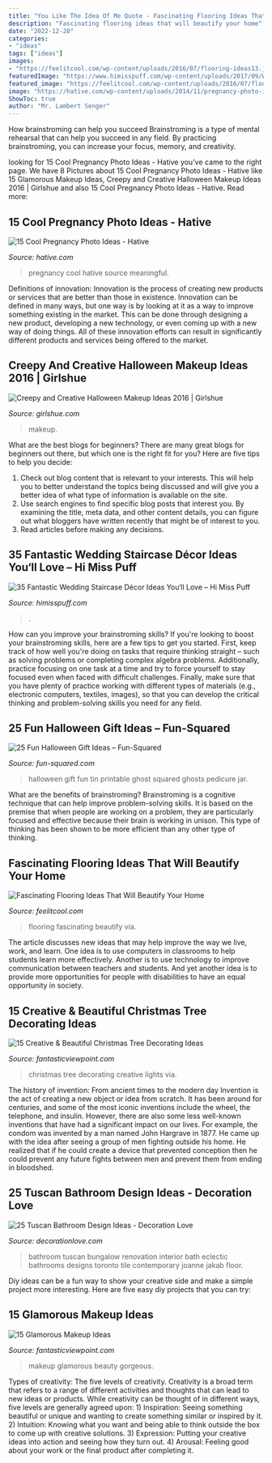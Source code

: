 ```yaml
---
title: "You Like The Idea Of Me Quote - Fascinating Flooring Ideas That Will Beautify Your Home"
description: "Fascinating flooring ideas that will beautify your home"
date: "2022-12-20"
categories:
- "ideas"
tags: ["ideas"]
images:
- "https://feelitcool.com/wp-content/uploads/2016/07/flooring-ideas13.jpg"
featuredImage: "https://www.himisspuff.com/wp-content/uploads/2017/09/Wedding-Staircase-Décor-Ideas-1.jpg"
featured_image: "https://feelitcool.com/wp-content/uploads/2016/07/flooring-ideas13.jpg"
image: "https://hative.com/wp-content/uploads/2014/11/pregnancy-photo-ideas/8-cool-pregnancy-photo-ideas.jpg"
ShowToc: true
author: "Mr. Lambert Senger"
---
```



How brainstroming can help you succeed
Brainstroming is a type of mental rehearsal that can help you succeed in any field. By practicing brainstroming, you can increase your focus, memory, and creativity.

	

		
looking for 15 Cool Pregnancy Photo Ideas - Hative you've came to the right page. We have 8 Pictures about 15 Cool Pregnancy Photo Ideas - Hative like 15 Glamorous Makeup Ideas, Creepy and Creative Halloween Makeup Ideas 2016 | Girlshue and also 15 Cool Pregnancy Photo Ideas - Hative. Read more:
		
    
## 15 Cool Pregnancy Photo Ideas - Hative

<img loading=lazy src="https://hative.com/wp-content/uploads/2014/11/pregnancy-photo-ideas/8-cool-pregnancy-photo-ideas.jpg" onerror="this.onerror=null;this.src='https://tse4.mm.bing.net/th?id=OIP.6Yf1OBw4pg9Amy0v5jhmqQHaJc&amp;pid=15.1';" alt="15 Cool Pregnancy Photo Ideas - Hative">

_Source: hative.com_

>pregnancy cool hative source meaningful. 

	

Definitions of innovation:
Innovation is the process of creating new products or services that are better than those in existence. Innovation can be defined in many ways, but one way is by looking at it as a way to improve something existing in the market. This can be done through designing a new product, developing a new technology, or even coming up with a new way of doing things. All of these innovation efforts can result in significantly different products and services being offered to the market.

    
## Creepy And Creative Halloween Makeup Ideas 2016 | Girlshue

<img loading=lazy src="https://www.girlshue.com/wp-content/uploads/2016/10/Creepy-and-Creative-Halloween-Makeup-Ideas-2016-2.jpg" onerror="this.onerror=null;this.src='https://tse1.mm.bing.net/th?id=OIP.z0foBQKdvC2irpYrL2PQtQHaKv&amp;pid=15.1';" alt="Creepy and Creative Halloween Makeup Ideas 2016 | Girlshue">

_Source: girlshue.com_

>makeup. 

	

What are the best blogs for beginners?
There are many great blogs for beginners out there, but which one is the right fit for you? Here are five tips to help you decide: 
1. Check out blog content that is relevant to your interests. This will help you to better understand the topics being discussed and will give you a better idea of what type of information is available on the site. 
2. Use search engines to find specific blog posts that interest you. By examining the title, meta data, and other content details, you can figure out what bloggers have written recently that might be of interest to you. 
3. Read articles before making any decisions.

    
## 35 Fantastic Wedding Staircase Décor Ideas You‘ll Love – Hi Miss Puff

<img loading=lazy src="https://www.himisspuff.com/wp-content/uploads/2017/09/Wedding-Staircase-Décor-Ideas-1.jpg" onerror="this.onerror=null;this.src='https://tse3.mm.bing.net/th?id=OIP.im8BUQPaI_SJkDfieIQD-AHaLH&amp;pid=15.1';" alt="35 Fantastic Wedding Staircase Décor Ideas You‘ll Love – Hi Miss Puff">

_Source: himisspuff.com_

>. 

	

How can you improve your brainstroming skills?
If you're looking to boost your brainstroming skills, here are a few tips to get you started. First, keep track of how well you're doing on tasks that require thinking straight – such as solving problems or completing complex algebra problems. Additionally, practice focusing on one task at a time and try to force yourself to stay focused even when faced with difficult challenges. Finally, make sure that you have plenty of practice working with different types of materials (e.g., electronic computers, textiles, images), so that you can develop the critical thinking and problem-solving skills you need for any field.

    
## 25 Fun Halloween Gift Ideas – Fun-Squared

<img loading=lazy src="http://fun-squared.com/wp-content/uploads/2016/09/Tin-Can-Ghost-with-Free-Printable-gingersnapcrafts-halloween.png" onerror="this.onerror=null;this.src='https://tse1.mm.bing.net/th?id=OIP.Ems_i3I3fA5Lr85oRAildwHaLH&amp;pid=15.1';" alt="25 Fun Halloween Gift Ideas – Fun-Squared">

_Source: fun-squared.com_

>halloween gift fun tin printable ghost squared ghosts pedicure jar. 

	

What are the benefits of brainstroming?
Brainstroming is a cognitive technique that can help improve problem-solving skills. It is based on the premise that when people are working on a problem, they are particularly focused and effective because their brain is working in unison. This type of thinking has been shown to be more efficient than any other type of thinking.

    
## Fascinating Flooring Ideas That Will Beautify Your Home

<img loading=lazy src="https://feelitcool.com/wp-content/uploads/2016/07/flooring-ideas13.jpg" onerror="this.onerror=null;this.src='https://tse2.mm.bing.net/th?id=OIP.5uLhoFBMHhsQppFm9TkoiwAAAA&amp;pid=15.1';" alt="Fascinating Flooring Ideas That Will Beautify Your Home">

_Source: feelitcool.com_

>flooring fascinating beautify via. 

	

The article discusses new ideas that may help improve the way we live, work, and learn. One idea is to use computers in classrooms to help students learn more effectively. Another is to use technology to improve communication between teachers and students. And yet another idea is to provide more opportunities for people with disabilities to have an equal opportunity in society.

    
## 15 Creative &amp; Beautiful Christmas Tree Decorating Ideas

<img loading=lazy src="http://www.fantasticviewpoint.com/wp-content/uploads/2014/12/santas-best-christmas-designs-.-com-Suzy-q-better-decorating-bible-blog-fabulous-Christmas-tree-how-to-design-home-makeover-color-scheme-ornaments-lights-wire-trunk-beads-garland-nuts.jpg" onerror="this.onerror=null;this.src='https://tse4.mm.bing.net/th?id=OIP.KzJyavuH7OjNeZQy4hEfawHaJ5&amp;pid=15.1';" alt="15 Creative &amp; Beautiful Christmas Tree Decorating Ideas">

_Source: fantasticviewpoint.com_

>christmas tree decorating creative lights via. 

	

The history of invention: From ancient times to the modern day
Invention is the act of creating a new object or idea from scratch. It has been around for centuries, and some of the most iconic inventions include the wheel, the telephone, and insulin. However, there are also some less well-known inventions that have had a significant impact on our lives. For example, the condom was invented by a man named John Hargrave in 1877. He came up with the idea after seeing a group of men fighting outside his home. He realized that if he could create a device that prevented conception then he could prevent any future fights between men and prevent them from ending in bloodshed.

    
## 25 Tuscan Bathroom Design Ideas - Decoration Love

<img loading=lazy src="http://www.decorationlove.com/wp-content/uploads/2016/09/Tuscan-Bathroom-Tile-Designs.jpeg" onerror="this.onerror=null;this.src='https://tse2.mm.bing.net/th?id=OIP.3s623-H3_RoN9KkifGwHnAHaK3&amp;pid=15.1';" alt="25 Tuscan Bathroom Design Ideas - Decoration Love">

_Source: decorationlove.com_

>bathroom tuscan bungalow renovation interior bath eclectic bathrooms designs toronto tile contemporary joanne jakab floor. 

	

Diy ideas can be a fun way to show your creative side and make a simple project more interesting. Here are five easy diy projects that you can try: 

    
## 15 Glamorous Makeup Ideas

<img loading=lazy src="http://www.fantasticviewpoint.com/wp-content/uploads/2014/02/beauty-634x925.jpg" onerror="this.onerror=null;this.src='https://tse3.mm.bing.net/th?id=OIP.wUnphg285bdnBR1xQy8khgHaKz&amp;pid=15.1';" alt="15 Glamorous Makeup Ideas">

_Source: fantasticviewpoint.com_

>makeup glamorous beauty gorgeous. 

	

Types of creativity: The five levels of creativity.
Creativity is a broad term that refers to a range of different activities and thoughts that can lead to new ideas or products. While creativity can be thought of in different ways, five levels are generally agreed upon: 1) Inspiration: Seeing something beautiful or unique and wanting to create something similar or inspired by it. 
2) Intuition: Knowing what you want and being able to think outside the box to come up with creative solutions. 
3) Expression: Putting your creative ideas into action and seeing how they turn out. 
4) Arousal: Feeling good about your work or the final product after completing it.

